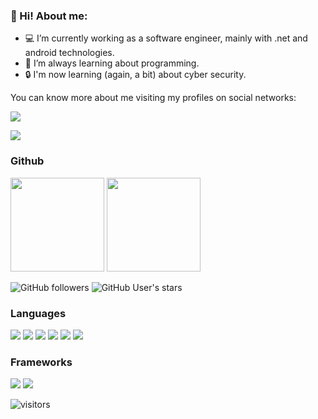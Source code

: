 ### 👋 Hi! About me:

- 💻 I’m currently working as a software engineer, mainly with .net and android technologies.
- 🌱 I’m always learning about programming. 
- 🔒 I'm now learning (again, a bit) about cyber security.

You can know more about me visiting my profiles on social networks:

[<img src="https://img.shields.io/badge/linkedin-rubenhortas-informational?&logo=linkedin&logoColor=white&color=%230A66C2">](https://www.linkedin.com/in/rubenhortas)

[<img src="https://img.shields.io/badge/google dev-rubenhortas-informational?&logo=google&logoColor=white&color=%234285F4">](https://developers.google.com/profile/u/rubenhortas)

### Github
<img height="150px" src="https://github-readme-stats.vercel.app/api?username=rubenhortas&count_private=true&show_icons=true&theme=dark"> <img height="150px" src="https://github-readme-stats.vercel.app/api/top-langs/?username=rubenhortas&layout=compact&theme=dark">

![GitHub followers](https://img.shields.io/github/followers/rubenhortas?style=social) ![GitHub User's stars](https://img.shields.io/github/stars/rubenhortas?style=social)

### Languages
![](https://img.shields.io/badge/Language-VB.NET-informational?&logo=.net&logoColor=white&color=%23512BD4)
![](https://img.shields.io/badge/Language-C%23-informational?&logo=csharp&logoColor=white&color=%23239120)
![](https://img.shields.io/badge/Language-Java-informational?&logo=java&logoColor=white&color=%23007396)
![](https://img.shields.io/badge/Language-Python-informational?&logo=pythonc&logoColor=white&color=%233776AB)
![](https://img.shields.io/badge/Language-C-informational?&logo=c&logoColor=white&color=%23A8B9CC)
![](https://img.shields.io/badge/Language-GNU/Bash-informational?&logo=gnubash&logoColor=white&color=%234EAA25)


### Frameworks
![](https://img.shields.io/badge/Framework-.NET-informational?&logo=.net&logoColor=white&color=%23512BD4)
![](https://img.shields.io/badge/Framework-Android-informational?&logo=android&logoColor=white&color=%233DDC84)



![visitors](https://visitor-badge.laobi.icu/badge?page_id=rubenhortas)
